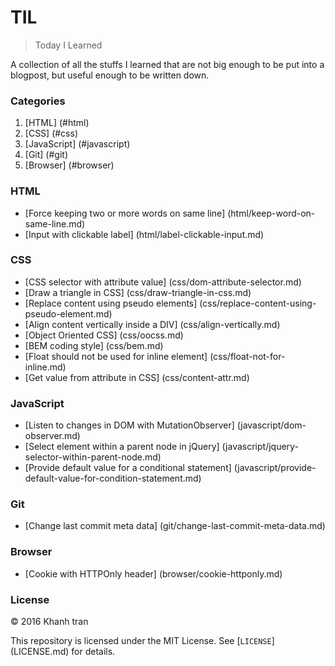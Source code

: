 # TIL
> Today I Learned

A collection of all the stuffs I learned that are not big enough to be put into a blogpost, but useful enough to be written down.


### Categories
1. [HTML] (#html)
2. [CSS] (#css)
3. [JavaScript] (#javascript)
4. [Git] (#git)
5. [Browser] (#browser)

### HTML
- [Force keeping two or more words on same line] (html/keep-word-on-same-line.md)
- [Input with clickable label] (html/label-clickable-input.md)

### CSS
- [CSS selector with attribute value] (css/dom-attribute-selector.md)
- [Draw a triangle in CSS] (css/draw-triangle-in-css.md)
- [Replace content using pseudo elements] (css/replace-content-using-pseudo-element.md)
- [Align content vertically inside a DIV] (css/align-vertically.md)
- [Object Oriented CSS] (css/oocss.md)
- [BEM coding style] (css/bem.md)
- [Float should not be used for inline element] (css/float-not-for-inline.md)
- [Get value from attribute in CSS] (css/content-attr.md)

### JavaScript
- [Listen to changes in DOM with MutationObserver] (javascript/dom-observer.md)
- [Select element within a parent node in jQuery] (javascript/jquery-selector-within-parent-node.md)
- [Provide default value for a conditional statement] (javascript/provide-default-value-for-condition-statement.md)

### Git
- [Change last commit meta data] (git/change-last-commit-meta-data.md)

### Browser
- [Cookie with HTTPOnly header] (browser/cookie-httponly.md)

### License
&copy; 2016 Khanh tran

This repository is licensed under the MIT License. See [`LICENSE`] (LICENSE.md) for details.
